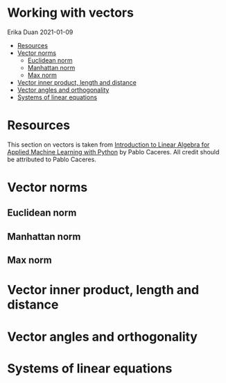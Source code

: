 Working with vectors
================
Erika Duan
2021-01-09

  - [Resources](#resources)
  - [Vector norms](#vector-norms)
      - [Euclidean norm](#euclidean-norm)
      - [Manhattan norm](#manhattan-norm)
      - [Max norm](#max-norm)
  - [Vector inner product, length and
    distance](#vector-inner-product-length-and-distance)
  - [Vector angles and orthogonality](#vector-angles-and-orthogonality)
  - [Systems of linear equations](#systems-of-linear-equations)

# Resources

This section on vectors is taken from [Introduction to Linear Algebra
for Applied Machine Learning with
Python](https://pabloinsente.github.io/intro-linear-algebra#vector-norms)
by Pablo Caceres. All credit should be attributed to Pablo Caceres.

# Vector norms

## Euclidean norm

## Manhattan norm

## Max norm

# Vector inner product, length and distance

# Vector angles and orthogonality

# Systems of linear equations

